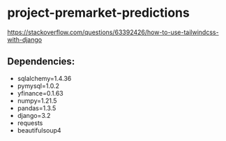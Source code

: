 # project-premarket-predictions
https://stackoverflow.com/questions/63392426/how-to-use-tailwindcss-with-django

## Dependencies:
- sqlalchemy=1.4.36
- pymysql=1.0.2
- yfinance=0.1.63
- numpy=1.21.5
- pandas=1.3.5
- django=3.2
- requests
- beautifulsoup4